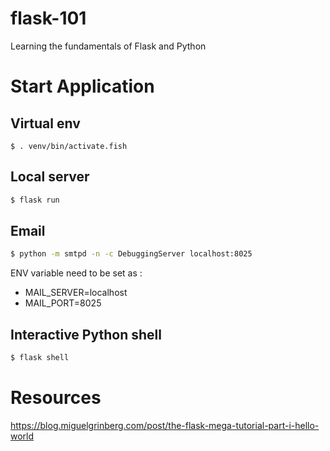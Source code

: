 # flask-101

Learning the fundamentals of Flask and Python

# Start Application

## Virtual env
```fish
$ . venv/bin/activate.fish
```

## Local server
```bash
$ flask run
```

## Email
```bash
$ python -m smtpd -n -c DebuggingServer localhost:8025
```

ENV variable need to be set as :
- MAIL_SERVER=localhost
- MAIL_PORT=8025

## Interactive Python shell

```bash
$ flask shell
```

# Resources
https://blog.miguelgrinberg.com/post/the-flask-mega-tutorial-part-i-hello-world
